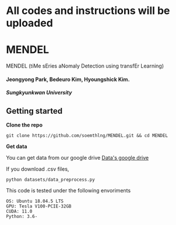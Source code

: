 # All codes and instructions will be uploaded

# MENDEL
MENDEL (tiMe sEries aNomaly Detection using transfEr Learning) 

#### Jeongyong Park, Bedeuro Kim, Hyoungshick Kim.
##### Sungkyunkwan University

## Getting started

**Clone the repo**

```
git clone https://github.com/soemthlng/MENDEL.git && cd MENDEL
```

**Get data**

You can get data from our google drive
[Data's google drive](https://drive.google.com/drive/folders/1kjYkZ_BBj8Zuq_9OeyoLQSb2gg8LF5By?usp=share_link)

If you download .csv files,
```
python datasets/data_preprocess.py
```




This code is tested under the following envoriments

```
OS: Ubuntu 18.04.5 LTS
GPU: Tesla V100-PCIE-32GB
CUDA: 11.0
Python: 3.6-